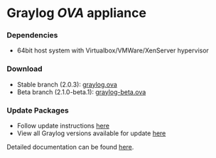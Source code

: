 Graylog *OVA* appliance
=======================

### Dependencies

  * 64bit host system with Virtualbox/VMWare/XenServer hypervisor

### Download

  * Stable branch (2.0.3): [graylog.ova](https://packages.graylog2.org/releases/graylog-omnibus/ova/graylog-2.0.3-1.ova)
  * Beta branch (2.1.0-beta.1): [graylog-beta.ova](https://packages.graylog2.org/releases/graylog-omnibus/ova/graylog-pre-2.1.0-beta.1-1.ova)

### Update Packages

  * Follow update instructions [here](http://docs.graylog.org/en/2.0/pages/configuration/graylog_ctl.html#upgrade-graylog)
  * View all Graylog versions available for update [here](https://packages.graylog2.org/appliances/ubuntu)

  
Detailed documentation can be found [here](http://docs.graylog.org/en/latest/pages/installation/virtual_machine_appliances.html).
